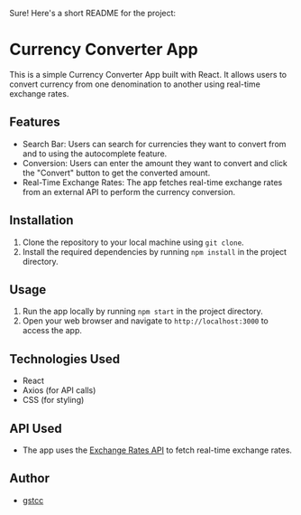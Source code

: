 Sure! Here's a short README for the project:

# Currency Converter App

This is a simple Currency Converter App built with React. It allows users to convert currency from one denomination to another using real-time exchange rates.

## Features

- Search Bar: Users can search for currencies they want to convert from and to using the autocomplete feature.
- Conversion: Users can enter the amount they want to convert and click the "Convert" button to get the converted amount.
- Real-Time Exchange Rates: The app fetches real-time exchange rates from an external API to perform the currency conversion.

## Installation

1. Clone the repository to your local machine using `git clone`.
2. Install the required dependencies by running `npm install` in the project directory.

## Usage

1. Run the app locally by running `npm start` in the project directory.
2. Open your web browser and navigate to `http://localhost:3000` to access the app.

## Technologies Used

- React
- Axios (for API calls)
- CSS (for styling)

## API Used

- The app uses the [Exchange Rates API](https://exchangeratesapi.io/) to fetch real-time exchange rates.

## Author

- [gstcc](https://github.com/gstcc)

